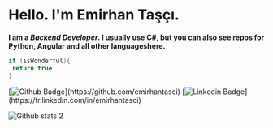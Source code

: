 

# Hello. I'm Emirhan Taşçı. 

**I am a _Backend Developer_. I usually use C#, but you can also see repos for Python, Angular and all other languages ​​here.**

 ```c#
if (isWonderful){
  return true
}
```

[![Github Badge](https://img.shields.io/badge/-Github-000?style=quare&labelColor=000&logo=Github&logoColor=white&link=[link](https://github.com/emirhantasci))](https://github.com/emirhantasci) 
[![Linkedin Badge](https://img.shields.io/badge/-Linkedin-C13584?style=flat-quare&labelColor=C13584&logo=linkedin&logoColor=white&link=[link](https://tr.linkedin.com/in/emirhantasci))](https://tr.linkedin.com/in/emirhantasci)



![Github stats 2](https://github-readme-stats.vercel.app/api?username=emirhantasci&show_icons=true&theme=radical)

